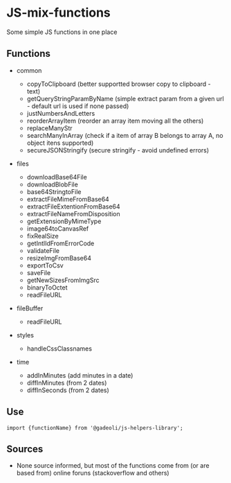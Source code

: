 # JS-mix-functions

Some simple JS functions in one place

## Functions

- common  
  - copyToClipboard (better supportted browser copy to clipboard - text)  
  - getQueryStringParamByName (simple extract param from a given url - default url is used if none passed)  
  - justNumbersAndLetters  
  - reorderArrayItem  (reorder an array item moving all the others)  
  - replaceManyStr  
  - searchManyInArray (check if a item of array B belongs to array A, no object itens supported)  
  - secureJSONStringify (secure stringify - avoid undefined errors)  

- files
  - downloadBase64File  
  - downloadBlobFile  
  - base64StringtoFile  
  - extractFileMimeFromBase64  
  - extractFileExtentionFromBase64  
  - extractFileNameFromDisposition    
  - getExtensionByMimeType  
  - image64toCanvasRef   
  - fixRealSize  
  - getIntlIdFromErrorCode    
  - validateFile  
  - resizeImgFromBase64  
  - exportToCsv  
  - saveFile  
  - getNewSizesFromImgSrc  
  - binaryToOctet  
  - readFileURL  

- fileBuffer  
  - readFileURL   

- styles  
  - handleCssClassnames  

- time  
  - addInMinutes  (add minutes in a date)  
  - diffInMinutes (from 2 dates)  
  - diffInSeconds (from 2 dates)  


## Use

```
import {functionName} from '@gadeoli/js-helpers-library';
```

## Sources
- None source informed, but most of the functions come from (or are based from) online foruns (stackoverflow and others)
